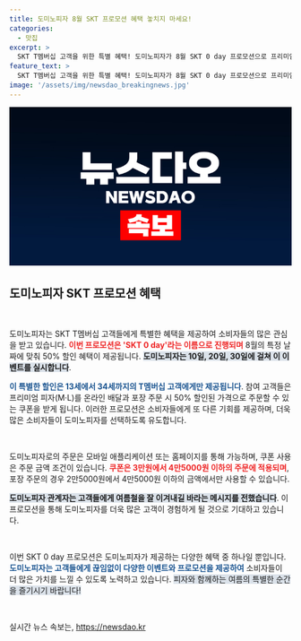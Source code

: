 ```yaml
---
title: 도미노피자 8월 SKT 프로모션 혜택 놓치지 마세요!
categories:
  - 맛집
excerpt: >
  SKT T멤버십 고객을 위한 특별 혜택! 도미노피자가 8월 SKT 0 day 프로모션으로 프리미엄 피자를 50% 할인 제공합니다. 놓치지 마세요!
feature_text: >
  SKT T멤버십 고객을 위한 특별 혜택! 도미노피자가 8월 SKT 0 day 프로모션으로 프리미엄 피자를 50% 할인 제공합니다. 놓치지 마세요!
image: '/assets/img/newsdao_breakingnews.jpg'
---
```


<p><img src="/assets/img/newsdao_breakingnews.jpg" alt="firstkoreanews 속보" /></p>

<h2 data-ke-size="size26">도미노피자 SKT 프로모션 혜택</h2>

<p data-ke-size="size16">&nbsp;</p>

<p>도미노피자는 SKT T멤버십 고객들에게 특별한 혜택을 제공하여 소비자들의 많은 관심을 받고 있습니다. <b><span style="color: #ee2323;">이번 프로모션은 'SKT 0 day'라는 이름으로 진행되며</span></b> 8월의 특정 날짜에 맞춰 50% 할인 혜택이 제공됩니다. <b><span style="background-color: #21538527;">도미노피자는 10일, 20일, 30일에 걸쳐 이 이벤트를 실시합니다</span></b>.</p>

<p><b><span style="color: #1a5490;">이 특별한 할인은 13세에서 34세까지의 T멤버십 고객에게만 제공됩니다</span></b>. 참여 고객들은 프리미엄 피자(M·L)를 온라인 배달과 포장 주문 시 50% 할인된 가격으로 주문할 수 있는 쿠폰을 받게 됩니다. 이러한 프로모션은 소비자들에게 또 다른 기회를 제공하며, 더욱 많은 소비자들이 도미노피자를 선택하도록 유도합니다.</p>

<p data-ke-size="size16">&nbsp;</p>

<p>도미노피자로의 주문은 모바일 애플리케이션 또는 홈페이지를 통해 가능하며, 쿠폰 사용은 주문 금액 조건이 있습니다. <b><span style="color: #ee2323;">쿠폰은 3만원에서 4만5000원 이하의 주문에 적용되며</span></b>, 포장 주문의 경우 2만5000원에서 4만5000원 이하의 금액에서만 사용할 수 있습니다.</p>

<p><b><span style="background-color: #21538527;">도미노피자 관계자는 고객들에게 여름철을 잘 이겨내길 바라는 메시지를 전했습니다</span></b>. 이 프로모션을 통해 도미노피자를 더욱 많은 고객이 경험하게 될 것으로 기대하고 있습니다.</p>

<p data-ke-size="size16">&nbsp;</p>

<p>이번 SKT 0 day 프로모션은 도미노피자가 제공하는 다양한 혜택 중 하나일 뿐입니다. <b><span style="color: #1a5490;">도미노피자는 고객들에게 끊임없이 다양한 이벤트와 프로모션을 제공하여</span></b> 소비자들이 더 많은 가치를 느낄 수 있도록 노력하고 있습니다. <span style="background-color: #21538527;">피자와 함께하는 여름의 특별한 순간을 즐기시기 바랍니다!</span></p>

<p data-ke-size="size16">&nbsp;</p>
실시간 뉴스 속보는, <a href="https://newsdao.kr" rel="dofollow">https://newsdao.kr</a>


